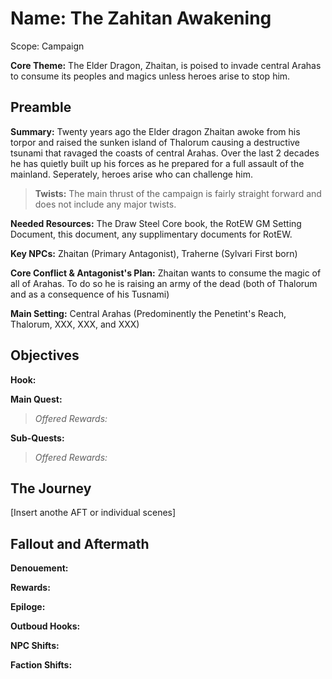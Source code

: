 # Name: The Zahitan Awakening
Scope: Campaign

**Core Theme:** The Elder Dragon, Zhaitan, is poised to invade central Arahas to consume its peoples and magics unless heroes arise to stop him.

## **Preamble**

**Summary:**  Twenty years ago the Elder dragon Zhaitan awoke from his torpor and raised the sunken island of Thalorum causing a destructive tsunami that ravaged the coasts of central Arahas. Over the last 2 decades he has quietly built up his forces as he prepared for a full assault of the mainland. Seperately, heroes arise who can challenge him.

> **Twists:** The main thrust of the campaign is fairly straight forward and does not include any major twists.

**Needed Resources:** The Draw Steel Core book, the RotEW GM Setting Document, this document, any supplimentary documents for RotEW.

**Key NPCs:** Zhaitan (Primary Antagonist), Traherne (Sylvari First born)

**Core Conflict & Antagonist's Plan:** Zhaitan wants to consume the magic of all of Arahas. To do so he is raising an army of the dead (both of Thalorum and as a consequence of his Tusnami)

**Main Setting:** Central Arahas (Predominently the Penetint's Reach, Thalorum, XXX, XXX, and XXX)

## **Objectives**
**Hook:**

**Main Quest:**

> *Offered Rewards:* 

**Sub-Quests:**

> *Offered Rewards:* 

## **The Journey**

[Insert anothe AFT or individual scenes]

## **Fallout and Aftermath**

**Denouement:** 

**Rewards:**

**Epiloge:**

**Outboud Hooks:** 

**NPC Shifts:** 

**Faction Shifts:**